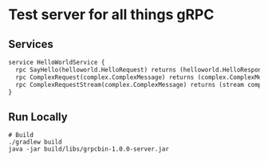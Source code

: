 # Test server for all things gRPC

## Services
```protobuf
service HelloWorldService {
  rpc SayHello(helloworld.HelloRequest) returns (helloworld.HelloResponse) {}
  rpc ComplexRequest(complex.ComplexMessage) returns (complex.ComplexMessage) {}
  rpc ComplexRequestStream(complex.ComplexMessage) returns (stream complex.ComplexMessage) {}
}
```
## Run Locally

```shell
# Build
./gradlew build
java -jar build/libs/grpcbin-1.0.0-server.jar
```